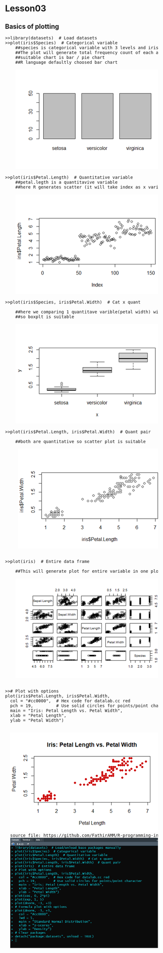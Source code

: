 # Lesson03
## Basics of plotting
<pre>
>>library(datasets)  # Load datasets
>>plot(iris$Species)  # Categorical variable
    ##species is categorical variable with 3 levels and iris is the data set name
    ##The plot will generate total frequency count of each and every species
    ##suitable chart is bar / pie chart
    ##R language defaultly choosed bar chart
    
    <img src="https://github.com/FathirAMM/R-programming-in-practice/blob/main/free%20code%20camp/Lesson3/barchart.png"  alt="barchart"/>

>>plot(iris$Petal.Length)  # Quantitative variable
    ##petal.legth is a quantitavive variable
    ##here R generates scatter (it will take index as x variable defaultly)
    
    <img src="https://github.com/FathirAMM/R-programming-in-practice/blob/main/free%20code%20camp/Lesson3/scatter.png"  alt="scatter"/>
    
>>plot(iris$Species, iris$Petal.Width)  # Cat x quant

    ##here we comparing 1 quantitave varible(petal width) with qualitative variable(species)
    ##so boxplt is suitable
    
    <img src="https://github.com/FathirAMM/R-programming-in-practice/blob/main/free%20code%20camp/Lesson3/boxplot.png"  alt="boxplt"/>
    
>>plot(iris$Petal.Length, iris$Petal.Width)  # Quant pair

    ##both are quantitative so scatter plot is suitable
    
     <img src="https://github.com/FathirAMM/R-programming-in-practice/blob/main/free%20code%20camp/Lesson3/scatter2.png"  alt="scatter2"/>
     
     
>>plot(iris)  # Entire data frame

    ##This will generate plot for entire variable in one plot
    
    <img src="https://github.com/FathirAMM/R-programming-in-practice/blob/main/free%20code%20camp/Lesson3/allplot.png"  alt="allin one"/>
    
    
>># Plot with options
plot(iris$Petal.Length, iris$Petal.Width,
  col = "#cc0000",  # Hex code for datalab.cc red
  pch = 19,         # Use solid circles for points/point character
  main = "Iris: Petal Length vs. Petal Width",
  xlab = "Petal Length",
  ylab = "Petal Width")
  
  
  <img src="https://github.com/FathirAMM/R-programming-in-practice/blob/main/free%20code%20camp/Lesson3/colorplot.png" />
  source file: https://github.com/FathirAMM/R-programming-in-practice/blob/main/free%20code%20camp/Lesson3/3_Plot.R
  <img src="https://github.com/FathirAMM/R-programming-in-practice/blob/main/free%20code%20camp/Lesson3/123456.png" />
    
</pre>
